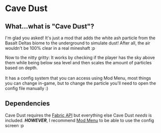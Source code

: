 # Cave Dust

## What...what is "Cave Dust"?

I'm glad you asked! It's just a mod that adds the white ash particle from the Basalt Deltas biome to the underground to simulate dust! After all, the air wouldn't be 100% clear in a real mineshaft :p

Now to the nitty gritty:
It works by checking if the player has the sky above them while being below sea level and then scales the amount of particles based on depth.
<br><br>It has a config system that you can access using Mod Menu, most things you can change in-game, but to change the particle you'll need to open the config file manually :) 
<br>
## Dependencies
Cave Dust requires the [Fabric API](https://www.curseforge.com/minecraft/mc-mods/fabric-api) but everything else Cave Dust *needs* is included.
***HOWEVER***, I recommend [Mod Menu](https://www.curseforge.com/minecraft/mc-mods/modmenu) to be able to use the config screen :p
